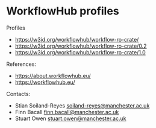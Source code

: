 WorkflowHub profiles
====================

Profiles
* https://w3id.org/workflowhub/workflow-ro-crate/
* https://w3id.org/workflowhub/workflow-ro-crate/0.2
* https://w3id.org/workflowhub/workflow-ro-crate/1.0

References:
* https://about.workflowhub.eu/
* https://workflowhub.eu/

Contacts: 
* Stian Soiland-Reyes <soiland-reyes@manchester.ac.uk>
* Finn Bacall <finn.bacall@manchester.ac.uk>
* Stuart Owen <stuart.owen@manchester.ac.uk>


